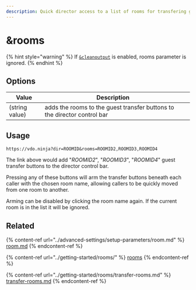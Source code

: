 ```yaml
---
description: Quick director access to a list of rooms for transfering guests
---
```


# \&rooms

{% hint style="warning" %}
If [`&cleanoutput`](../advanced-settings/design-parameters/cleanoutput.md) is enabled, rooms parameter is ignored.
{% endhint %}

## Options

| Value          | Description                                                              |   |
| -------------- | ------------------------------------------------------------------------ | - |
| (string value) | adds the rooms to the guest transfer buttons to the director control bar |   |

## Usage

```
https://vdo.ninja?dir=ROOMID&rooms=ROOMID2,ROOMID3,ROOMID4
```

The link above would add "_ROOMID2_", "_ROOMID3_", "_ROOMID4_" guest transfer buttons to the director control bar.

Pressing any of these buttons will arm the transfer buttons beneath each caller with the chosen room name, allowing callers to be quickly moved from one room to another.

Arming can be disabled by clicking the room name again. If the current room is in the list it will be ignored.

## Related

{% content-ref url="../advanced-settings/setup-parameters/room.md" %}
[room.md](../advanced-settings/setup-parameters/room.md)
{% endcontent-ref %}

{% content-ref url="../getting-started/rooms/" %}
[rooms](../getting-started/rooms/)
{% endcontent-ref %}

{% content-ref url="../getting-started/rooms/transfer-rooms.md" %}
[transfer-rooms.md](../getting-started/rooms/transfer-rooms.md)
{% endcontent-ref %}
